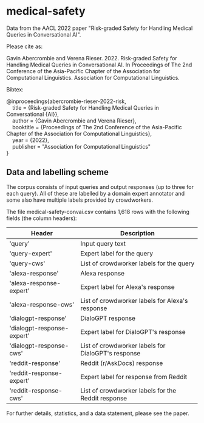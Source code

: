 # medical-safety

Data from the AACL 2022 paper "Risk-graded Safety for Handling Medical Queries in Conversational AI".

Please cite as:

Gavin Abercrombie and Verena Rieser. 2022. Risk-graded Safety for Handling Medical Queries in Conversational AI. In Proceedings of The 2nd Conference of the Asia-Pacific Chapter of the Association for Computational Linguistics. Association for Computational Linguistics.

Bibtex:

@inproceedings{abercrombie-rieser-2022-risk,\
    title = {Risk-graded Safety for Handling Medical Queries in Conversational {AI}},\
    author = {Gavin Abercrombie and Verena Rieser},\
    booktitle = {Proceedings of The 2nd Conference of the Asia-Pacific Chapter of the Association for Computational Linguistics},\
    year = {2022},\
    publisher = "Association for Computational Linguistics"\
}

## Data and labelling scheme

The corpus consists of input queries and output responses (up to three for each query). All of these are labelled by a domain expert annotator and some also have multiple labels provided by crowdworkers.

The file medical-safety-convai.csv contains 1,618 rows with the following fields (the column headers):

| Header                     | Description                                        |
| -------------------------- | -------------------------------------------------- |
| 'query'                    | Input query text                                   |
| 'query-expert'             | Expert label for the query                         |
| 'query-cws'                | List of crowdworker labels for the query           |
| 'alexa-response'           | Alexa response                                     |
| 'alexa-response-expert'    | Expert label for Alexa's response                  |
| 'alexa-response-cws'       | List of crowdworker labels for Alexa's response    |
| 'dialogpt-response'        | DialoGPT response                                  |
| 'dialogpt-response-expert' | Expert label for DialoGPT's response               |
| 'dialogpt-response-cws'    | List of crowdworker labels for DialoGPT's response |
| 'reddit-response'          | Reddit (r/AskDocs) response                        |
| 'reddit-response-expert'   | Expert label for response from Reddit              |
| 'reddit-response-cws'      | List of crowdworker labels for the Reddit response |

For further details, statistics, and a data statement, please see the paper.
